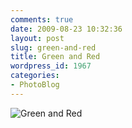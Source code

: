 ```yaml
---
comments: true
date: 2009-08-23 10:32:36
layout: post
slug: green-and-red
title: Green and Red
wordpress_id: 1967
categories:
- PhotoBlog
---
```


![Green and Red](http://ryanfitzer.com/main/wp-content/uploads/2009/08/pasadena-15.jpg)
